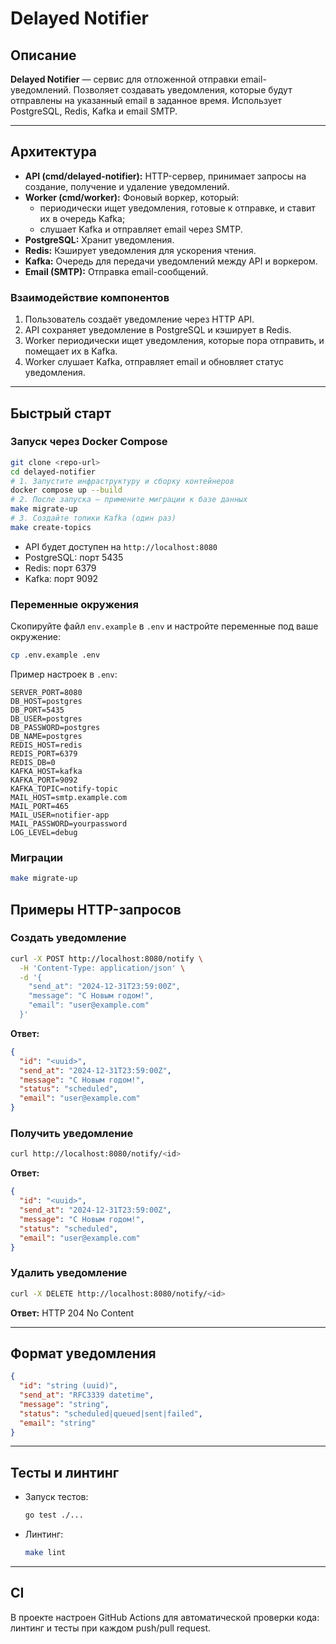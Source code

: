 # Delayed Notifier

## Описание

**Delayed Notifier** — сервис для отложенной отправки email-уведомлений. Позволяет создавать уведомления, которые будут отправлены на указанный email в заданное время. Использует PostgreSQL, Redis, Kafka и email SMTP.

---

## Архитектура

- **API (cmd/delayed-notifier):** HTTP-сервер, принимает запросы на создание, получение и удаление уведомлений.
- **Worker (cmd/worker):** Фоновый воркер, который:
  - периодически ищет уведомления, готовые к отправке, и ставит их в очередь Kafka;
  - слушает Kafka и отправляет email через SMTP.
- **PostgreSQL:** Хранит уведомления.
- **Redis:** Кэширует уведомления для ускорения чтения.
- **Kafka:** Очередь для передачи уведомлений между API и воркером.
- **Email (SMTP):** Отправка email-сообщений.

### Взаимодействие компонентов

1. Пользователь создаёт уведомление через HTTP API.
2. API сохраняет уведомление в PostgreSQL и кэширует в Redis.
3. Worker периодически ищет уведомления, которые пора отправить, и помещает их в Kafka.
4. Worker слушает Kafka, отправляет email и обновляет статус уведомления.

---

## Быстрый старт

### Запуск через Docker Compose

```bash
git clone <repo-url>
cd delayed-notifier
# 1. Запустите инфраструктуру и сборку контейнеров
docker compose up --build
# 2. После запуска — примените миграции к базе данных
make migrate-up
# 3. Создайте топики Kafka (один раз)
make create-topics
```

- API будет доступен на `http://localhost:8080`
- PostgreSQL: порт 5435
- Redis: порт 6379
- Kafka: порт 9092

### Переменные окружения

Скопируйте файл `env.example` в `.env` и настройте переменные под ваше окружение:

```bash
cp .env.example .env
```

Пример настроек в `.env`:

```
SERVER_PORT=8080
DB_HOST=postgres
DB_PORT=5435
DB_USER=postgres
DB_PASSWORD=postgres
DB_NAME=postgres
REDIS_HOST=redis
REDIS_PORT=6379
REDIS_DB=0
KAFKA_HOST=kafka
KAFKA_PORT=9092
KAFKA_TOPIC=notify-topic
MAIL_HOST=smtp.example.com
MAIL_PORT=465
MAIL_USER=notifier-app
MAIL_PASSWORD=yourpassword
LOG_LEVEL=debug
```

### Миграции

```bash
make migrate-up
```

## Примеры HTTP-запросов

### Создать уведомление

```bash
curl -X POST http://localhost:8080/notify \
  -H 'Content-Type: application/json' \
  -d '{
    "send_at": "2024-12-31T23:59:00Z",
    "message": "С Новым годом!",
    "email": "user@example.com"
  }'
```
**Ответ:**
```json
{
  "id": "<uuid>",
  "send_at": "2024-12-31T23:59:00Z",
  "message": "С Новым годом!",
  "status": "scheduled",
  "email": "user@example.com"
}
```

### Получить уведомление

```bash
curl http://localhost:8080/notify/<id>
```
**Ответ:**
```json
{
  "id": "<uuid>",
  "send_at": "2024-12-31T23:59:00Z",
  "message": "С Новым годом!",
  "status": "scheduled",
  "email": "user@example.com"
}
```

### Удалить уведомление

```bash
curl -X DELETE http://localhost:8080/notify/<id>
```
**Ответ:** HTTP 204 No Content

---

## Формат уведомления

```json
{
  "id": "string (uuid)",
  "send_at": "RFC3339 datetime",
  "message": "string",
  "status": "scheduled|queued|sent|failed",
  "email": "string"
}
```

---

## Тесты и линтинг

- Запуск тестов:
  ```bash
  go test ./...
  ```
- Линтинг:
  ```bash
  make lint
  ```

---

## CI

В проекте настроен GitHub Actions для автоматической проверки кода: линтинг и тесты при каждом push/pull request.
